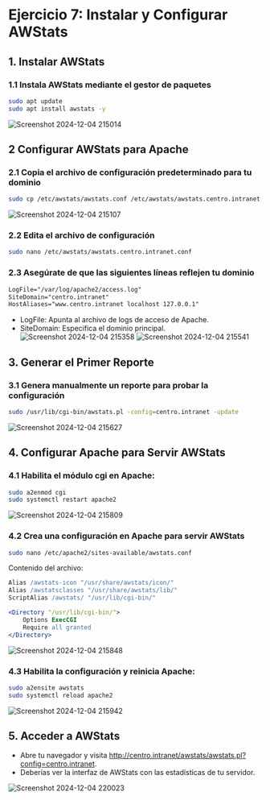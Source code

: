 # Ejercicio 7: Instalar y Configurar AWStats
## 1. Instalar AWStats
### 1.1 Instala AWStats mediante el gestor de paquetes
```bash
sudo apt update
sudo apt install awstats -y
```
![Screenshot 2024-12-04 215014](https://github.com/user-attachments/assets/602c5c2e-473c-4e45-9683-69af6c966bd6)

## 2 Configurar AWStats para Apache
### 2.1 Copia el archivo de configuración predeterminado para tu dominio
```bash
sudo cp /etc/awstats/awstats.conf /etc/awstats/awstats.centro.intranet.conf
```
![Screenshot 2024-12-04 215107](https://github.com/user-attachments/assets/6f9752b5-78e4-4a41-99eb-4d9ab7c9e38b)

### 2.2 Edita el archivo de configuración
```bash
sudo nano /etc/awstats/awstats.centro.intranet.conf
```

### 2.3 Asegúrate de que las siguientes líneas reflejen tu dominio
```txt
LogFile="/var/log/apache2/access.log"
SiteDomain="centro.intranet"
HostAliases="www.centro.intranet localhost 127.0.0.1"
```
  -  LogFile: Apunta al archivo de logs de acceso de Apache.
  -  SiteDomain: Especifica el dominio principal.
![Screenshot 2024-12-04 215358](https://github.com/user-attachments/assets/09027e99-d9af-4223-b29c-4fa0cc0869d0)
![Screenshot 2024-12-04 215541](https://github.com/user-attachments/assets/2df3394b-a080-4b50-a940-a72453ba7e19)

## 3. Generar el Primer Reporte
### 3.1 Genera manualmente un reporte para probar la configuración
```bash
sudo /usr/lib/cgi-bin/awstats.pl -config=centro.intranet -update
```
![Screenshot 2024-12-04 215627](https://github.com/user-attachments/assets/2acfb582-d8d0-4cb4-be0f-c19cc4a6a838)

## 4. Configurar Apache para Servir AWStats
### 4.1 Habilita el módulo cgi en Apache:
```bash
sudo a2enmod cgi
sudo systemctl restart apache2
```
![Screenshot 2024-12-04 215809](https://github.com/user-attachments/assets/1dd19ba6-df21-4c68-a5f7-2afa752121e8)

### 4.2 Crea una configuración en Apache para servir AWStats
```bash
sudo nano /etc/apache2/sites-available/awstats.conf
```
Contenido del archivo:
```apache
Alias /awstats-icon "/usr/share/awstats/icon/"
Alias /awstatsclasses "/usr/share/awstats/lib/"
ScriptAlias /awstats/ "/usr/lib/cgi-bin/"

<Directory "/usr/lib/cgi-bin/">
    Options ExecCGI
    Require all granted
</Directory>
```
![Screenshot 2024-12-04 215848](https://github.com/user-attachments/assets/a77f35d6-06ea-4b93-a7d2-65a6577fbda4)

### 4.3 Habilita la configuración y reinicia Apache:
```bash
sudo a2ensite awstats
sudo systemctl reload apache2
```
![Screenshot 2024-12-04 215942](https://github.com/user-attachments/assets/f38d5075-dd51-44c0-8897-0ce87f6830de)

## 5. Acceder a AWStats
  -  Abre tu navegador y visita http://centro.intranet/awstats/awstats.pl?config=centro.intranet.
  -  Deberías ver la interfaz de AWStats con las estadísticas de tu servidor.

![Screenshot 2024-12-04 220023](https://github.com/user-attachments/assets/0df2c4bc-c8e6-4666-a6de-8648a158d980)
